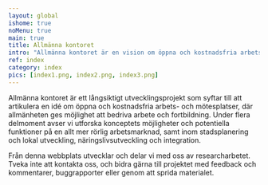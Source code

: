 ```yaml
---
layout: global
ishome: true
noMenu: true
main: true
title: Allmänna kontoret
intro: "Allmänna kontoret är en vision om öppna och kostnadsfria arbets-och mötesplatser"
ref: index
category: index
pics: [index1.png, index2.png, index3.png]
---
```


Allmänna kontoret är ett långsiktigt utvecklingsprojekt som syftar till att artikulera en idé om öppna och kostnadsfria arbets- och mötesplatser, där allmänheten ges möjlighet att bedriva arbete och fortbildning. Under flera delmoment avser vi utforska konceptets möjligheter och potentiella funktioner på en allt mer rörlig arbetsmarknad, samt inom stadsplanering och lokal utveckling, näringslivsutveckling och integration.

Från denna webbplats utvecklar och delar vi med oss av researcharbetet. Tveka inte att kontakta oss, och bidra gärna till projektet med feedback och kommentarer, buggrapporter eller genom att sprida materialet.